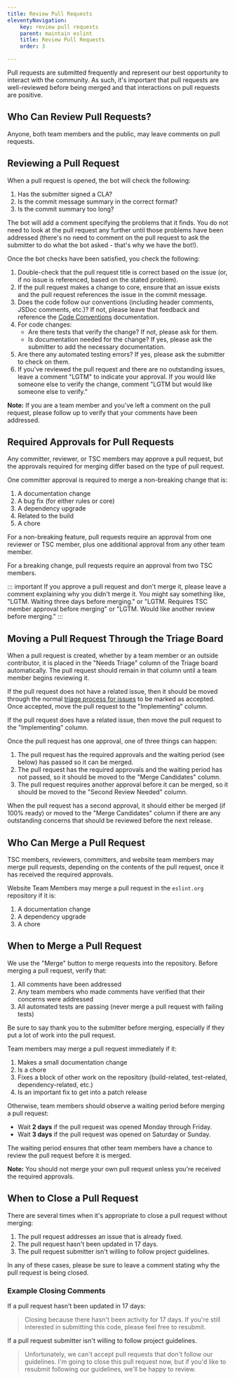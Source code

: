```yaml
---
title: Review Pull Requests
eleventyNavigation:
    key: review pull requests
    parent: maintain eslint
    title: Review Pull Requests
    order: 3

---
```


Pull requests are submitted frequently and represent our best opportunity to interact with the community. As such, it's important that pull requests are well-reviewed before being merged and that interactions on pull requests are positive.

## Who Can Review Pull Requests?

Anyone, both team members and the public, may leave comments on pull requests.

## Reviewing a Pull Request

When a pull request is opened, the bot will check the following:

1. Has the submitter signed a CLA?
1. Is the commit message summary in the correct format?
1. Is the commit summary too long?

The bot will add a comment specifying the problems that it finds. You do not need to look at the pull request any further until those problems have been addressed (there's no need to comment on the pull request to ask the submitter to do what the bot asked - that's why we have the bot!).

Once the bot checks have been satisfied, you check the following:

1. Double-check that the pull request title is correct based on the issue (or, if no issue is referenced, based on the stated problem).
1. If the pull request makes a change to core, ensure that an issue exists and the pull request references the issue in the commit message.
1. Does the code follow our conventions (including header comments, JSDoc comments, etc.)? If not, please leave that feedback and reference the [Code Conventions](../contribute/code-conventions) documentation.
1. For code changes:
    * Are there tests that verify the change? If not, please ask for them.
    * Is documentation needed for the change? If yes, please ask the submitter to add the necessary documentation.
1. Are there any automated testing errors? If yes, please ask the submitter to check on them.
1. If you've reviewed the pull request and there are no outstanding issues, leave a comment "LGTM" to indicate your approval. If you would like someone else to verify the change, comment "LGTM but would like someone else to verify."

**Note:** If you are a team member and you've left a comment on the pull request, please follow up to verify that your comments have been addressed.

## Required Approvals for Pull Requests

Any committer, reviewer, or TSC members may approve a pull request, but the approvals required for merging differ based on the type of pull request.

One committer approval is required to merge a non-breaking change that is:

1. A documentation change
1. A bug fix (for either rules or core)
1. A dependency upgrade
1. Related to the build
1. A chore

For a non-breaking feature, pull requests require an approval from one reviewer or TSC member, plus one additional approval from any other team member.

For a breaking change, pull requests require an approval from two TSC members.

::: important
If you approve a pull request and don't merge it, please leave a comment explaining why you didn't merge it. You might say something like, "LGTM. Waiting three days before merging." or "LGTM. Requires TSC member approval before merging" or "LGTM. Would like another review before merging."
:::

## Moving a Pull Request Through the Triage Board

When a pull request is created, whether by a team member or an outside contributor, it is placed in the "Needs Triage" column of the Triage board automatically. The pull request should remain in that column until a team member begins reviewing it.

If the pull request does not have a related issue, then it should be moved through the normal [triage process for issues](./manage-issues) to be marked as accepted. Once accepted, move the pull request to the "Implementing" column.

If the pull request does have a related issue, then move the pull request to the "Implementing" column.

Once the pull request has one approval, one of three things can happen:

1. The pull request has the required approvals and the waiting period (see below) has passed so it can be merged.
1. The pull request has the required approvals and the waiting period has not passed, so it should be moved to the "Merge Candidates" column.
1. The pull request requires another approval before it can be merged, so it should be moved to the "Second Review Needed" column.

When the pull request has a second approval, it should either be merged (if 100% ready) or moved to the "Merge Candidates" column if there are any outstanding concerns that should be reviewed before the next release.

## Who Can Merge a Pull Request

TSC members, reviewers, committers, and website team members may merge pull requests, depending on the contents of the pull request, once it has received the required approvals.

Website Team Members may merge a pull request in the `eslint.org` repository if it is:

1. A documentation change
1. A dependency upgrade
1. A chore

## When to Merge a Pull Request

We use the "Merge" button to merge requests into the repository. Before merging a pull request, verify that:

1. All comments have been addressed
1. Any team members who made comments have verified that their concerns were addressed
1. All automated tests are passing (never merge a pull request with failing tests)

Be sure to say thank you to the submitter before merging, especially if they put a lot of work into the pull request.

Team members may merge a pull request immediately if it:

1. Makes a small documentation change
1. Is a chore
1. Fixes a block of other work on the repository (build-related, test-related, dependency-related, etc.)
1. Is an important fix to get into a patch release

Otherwise, team members should observe a waiting period before merging a pull request:

* Wait **2 days** if the pull request was opened Monday through Friday.
* Wait **3 days** if the pull request was opened on Saturday or Sunday.

The waiting period ensures that other team members have a chance to review the pull request before it is merged.

**Note:** You should not merge your own pull request unless you're received the required approvals.

## When to Close a Pull Request

There are several times when it's appropriate to close a pull request without merging:

1. The pull request addresses an issue that is already fixed.
1. The pull request hasn't been updated in 17 days.
1. The pull request submitter isn't willing to follow project guidelines.

In any of these cases, please be sure to leave a comment stating why the pull request is being closed.

### Example Closing Comments

If a pull request hasn't been updated in 17 days:

> Closing because there hasn't been activity for 17 days. If you're still interested in submitting this code, please feel free to resubmit.

If a pull request submitter isn't willing to follow project guidelines.

> Unfortunately, we can't accept pull requests that don't follow our guidelines. I'm going to close this pull request now, but if you'd like to resubmit following our guidelines, we'll be happy to review.
